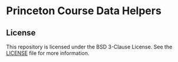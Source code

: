 # Princeton Course Data Helpers

## License

This repository is licensed under the BSD 3-Clause License. See the [LICENSE](LICENSE) file for more information.
